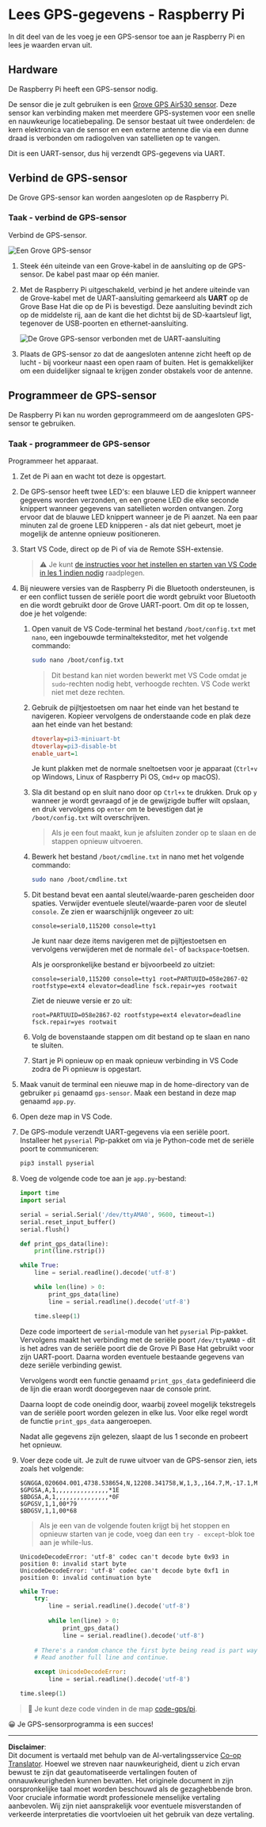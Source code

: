 <!--
CO_OP_TRANSLATOR_METADATA:
{
  "original_hash": "3b2448c7ab4e9673e77e35a50c5e350d",
  "translation_date": "2025-08-27T22:55:25+00:00",
  "source_file": "3-transport/lessons/1-location-tracking/pi-gps-sensor.md",
  "language_code": "nl"
}
-->
# Lees GPS-gegevens - Raspberry Pi

In dit deel van de les voeg je een GPS-sensor toe aan je Raspberry Pi en lees je waarden ervan uit.

## Hardware

De Raspberry Pi heeft een GPS-sensor nodig.

De sensor die je zult gebruiken is een [Grove GPS Air530 sensor](https://www.seeedstudio.com/Grove-GPS-Air530-p-4584.html). Deze sensor kan verbinding maken met meerdere GPS-systemen voor een snelle en nauwkeurige locatiebepaling. De sensor bestaat uit twee onderdelen: de kern elektronica van de sensor en een externe antenne die via een dunne draad is verbonden om radiogolven van satellieten op te vangen.

Dit is een UART-sensor, dus hij verzendt GPS-gegevens via UART.

## Verbind de GPS-sensor

De Grove GPS-sensor kan worden aangesloten op de Raspberry Pi.

### Taak - verbind de GPS-sensor

Verbind de GPS-sensor.

![Een Grove GPS-sensor](../../../../../translated_images/grove-gps-sensor.247943bf69b03f0d1820ef6ed10c587f9b650e8db55b936851c92412180bd3e2.nl.png)

1. Steek één uiteinde van een Grove-kabel in de aansluiting op de GPS-sensor. De kabel past maar op één manier.

1. Met de Raspberry Pi uitgeschakeld, verbind je het andere uiteinde van de Grove-kabel met de UART-aansluiting gemarkeerd als **UART** op de Grove Base Hat die op de Pi is bevestigd. Deze aansluiting bevindt zich op de middelste rij, aan de kant die het dichtst bij de SD-kaartsleuf ligt, tegenover de USB-poorten en ethernet-aansluiting.

    ![De Grove GPS-sensor verbonden met de UART-aansluiting](../../../../../translated_images/pi-gps-sensor.1f99ee2b2f6528915047ec78967bd362e0e4ee0ed594368a3837b9cf9cdaca64.nl.png)

1. Plaats de GPS-sensor zo dat de aangesloten antenne zicht heeft op de lucht - bij voorkeur naast een open raam of buiten. Het is gemakkelijker om een duidelijker signaal te krijgen zonder obstakels voor de antenne.

## Programmeer de GPS-sensor

De Raspberry Pi kan nu worden geprogrammeerd om de aangesloten GPS-sensor te gebruiken.

### Taak - programmeer de GPS-sensor

Programmeer het apparaat.

1. Zet de Pi aan en wacht tot deze is opgestart.

1. De GPS-sensor heeft twee LED's: een blauwe LED die knippert wanneer gegevens worden verzonden, en een groene LED die elke seconde knippert wanneer gegevens van satellieten worden ontvangen. Zorg ervoor dat de blauwe LED knippert wanneer je de Pi aanzet. Na een paar minuten zal de groene LED knipperen - als dat niet gebeurt, moet je mogelijk de antenne opnieuw positioneren.

1. Start VS Code, direct op de Pi of via de Remote SSH-extensie.

    > ⚠️ Je kunt [de instructies voor het instellen en starten van VS Code in les 1 indien nodig](../../../1-getting-started/lessons/1-introduction-to-iot/pi.md) raadplegen.

1. Bij nieuwere versies van de Raspberry Pi die Bluetooth ondersteunen, is er een conflict tussen de seriële poort die wordt gebruikt voor Bluetooth en die wordt gebruikt door de Grove UART-poort. Om dit op te lossen, doe je het volgende:

    1. Open vanuit de VS Code-terminal het bestand `/boot/config.txt` met `nano`, een ingebouwde terminalteksteditor, met het volgende commando:

        ```sh
        sudo nano /boot/config.txt
        ```

        > Dit bestand kan niet worden bewerkt met VS Code omdat je `sudo`-rechten nodig hebt, verhoogde rechten. VS Code werkt niet met deze rechten.

    1. Gebruik de pijltjestoetsen om naar het einde van het bestand te navigeren. Kopieer vervolgens de onderstaande code en plak deze aan het einde van het bestand:

        ```ini
        dtoverlay=pi3-miniuart-bt
        dtoverlay=pi3-disable-bt
        enable_uart=1
        ```

        Je kunt plakken met de normale sneltoetsen voor je apparaat (`Ctrl+v` op Windows, Linux of Raspberry Pi OS, `Cmd+v` op macOS).

    1. Sla dit bestand op en sluit nano door op `Ctrl+x` te drukken. Druk op `y` wanneer je wordt gevraagd of je de gewijzigde buffer wilt opslaan, en druk vervolgens op `enter` om te bevestigen dat je `/boot/config.txt` wilt overschrijven.

        > Als je een fout maakt, kun je afsluiten zonder op te slaan en de stappen opnieuw uitvoeren.

    1. Bewerk het bestand `/boot/cmdline.txt` in nano met het volgende commando:

        ```sh
        sudo nano /boot/cmdline.txt
        ```

    1. Dit bestand bevat een aantal sleutel/waarde-paren gescheiden door spaties. Verwijder eventuele sleutel/waarde-paren voor de sleutel `console`. Ze zien er waarschijnlijk ongeveer zo uit:

        ```output
        console=serial0,115200 console=tty1 
        ```

        Je kunt naar deze items navigeren met de pijltjestoetsen en vervolgens verwijderen met de normale `del`- of `backspace`-toetsen.

        Als je oorspronkelijke bestand er bijvoorbeeld zo uitziet:

        ```output
        console=serial0,115200 console=tty1 root=PARTUUID=058e2867-02 rootfstype=ext4 elevator=deadline fsck.repair=yes rootwait
        ```

        Ziet de nieuwe versie er zo uit:

        ```output
        root=PARTUUID=058e2867-02 rootfstype=ext4 elevator=deadline fsck.repair=yes rootwait
        ```

    1. Volg de bovenstaande stappen om dit bestand op te slaan en nano te sluiten.

    1. Start je Pi opnieuw op en maak opnieuw verbinding in VS Code zodra de Pi opnieuw is opgestart.

1. Maak vanuit de terminal een nieuwe map in de home-directory van de gebruiker `pi` genaamd `gps-sensor`. Maak een bestand in deze map genaamd `app.py`.

1. Open deze map in VS Code.

1. De GPS-module verzendt UART-gegevens via een seriële poort. Installeer het `pyserial` Pip-pakket om via je Python-code met de seriële poort te communiceren:

    ```sh
    pip3 install pyserial
    ```

1. Voeg de volgende code toe aan je `app.py`-bestand:

    ```python
    import time
    import serial
    
    serial = serial.Serial('/dev/ttyAMA0', 9600, timeout=1)
    serial.reset_input_buffer()
    serial.flush()
    
    def print_gps_data(line):
        print(line.rstrip())
    
    while True:
        line = serial.readline().decode('utf-8')
    
        while len(line) > 0:
            print_gps_data(line)
            line = serial.readline().decode('utf-8')
    
        time.sleep(1)
    ```

    Deze code importeert de `serial`-module van het `pyserial` Pip-pakket. Vervolgens maakt het verbinding met de seriële poort `/dev/ttyAMA0` - dit is het adres van de seriële poort die de Grove Pi Base Hat gebruikt voor zijn UART-poort. Daarna worden eventuele bestaande gegevens van deze seriële verbinding gewist.

    Vervolgens wordt een functie genaamd `print_gps_data` gedefinieerd die de lijn die eraan wordt doorgegeven naar de console print.

    Daarna loopt de code oneindig door, waarbij zoveel mogelijk tekstregels van de seriële poort worden gelezen in elke lus. Voor elke regel wordt de functie `print_gps_data` aangeroepen.

    Nadat alle gegevens zijn gelezen, slaapt de lus 1 seconde en probeert het opnieuw.

1. Voer deze code uit. Je zult de ruwe uitvoer van de GPS-sensor zien, iets zoals het volgende:

    ```output
    $GNGGA,020604.001,4738.538654,N,12208.341758,W,1,3,,164.7,M,-17.1,M,,*67
    $GPGSA,A,1,,,,,,,,,,,,,,,*1E
    $BDGSA,A,1,,,,,,,,,,,,,,,*0F
    $GPGSV,1,1,00*79
    $BDGSV,1,1,00*68
    ```

    > Als je een van de volgende fouten krijgt bij het stoppen en opnieuw starten van je code, voeg dan een `try - except`-blok toe aan je while-lus.

      ```output
      UnicodeDecodeError: 'utf-8' codec can't decode byte 0x93 in position 0: invalid start byte
      UnicodeDecodeError: 'utf-8' codec can't decode byte 0xf1 in position 0: invalid continuation byte
      ```

    ```python
    while True:
        try:
            line = serial.readline().decode('utf-8')
              
            while len(line) > 0:
                print_gps_data()
                line = serial.readline().decode('utf-8')
      
        # There's a random chance the first byte being read is part way through a character.
        # Read another full line and continue.

        except UnicodeDecodeError:
            line = serial.readline().decode('utf-8')

    time.sleep(1)
    ```

> 💁 Je kunt deze code vinden in de map [code-gps/pi](../../../../../3-transport/lessons/1-location-tracking/code-gps/pi).

😀 Je GPS-sensorprogramma is een succes!

---

**Disclaimer**:  
Dit document is vertaald met behulp van de AI-vertalingsservice [Co-op Translator](https://github.com/Azure/co-op-translator). Hoewel we streven naar nauwkeurigheid, dient u zich ervan bewust te zijn dat geautomatiseerde vertalingen fouten of onnauwkeurigheden kunnen bevatten. Het originele document in zijn oorspronkelijke taal moet worden beschouwd als de gezaghebbende bron. Voor cruciale informatie wordt professionele menselijke vertaling aanbevolen. Wij zijn niet aansprakelijk voor eventuele misverstanden of verkeerde interpretaties die voortvloeien uit het gebruik van deze vertaling.